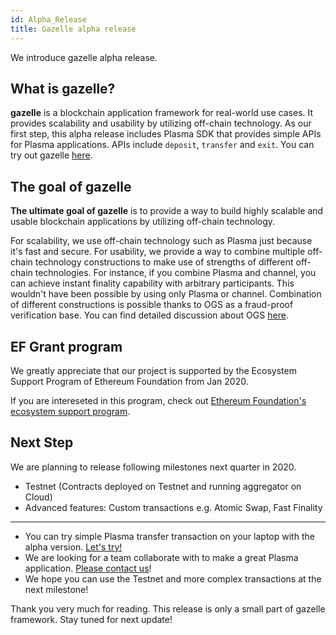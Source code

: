 ```yaml
---
id: Alpha_Release
title: Gazelle alpha release
---
```



We introduce gazelle alpha release.

## What is gazelle?

**gazelle** is a blockchain application framework for real-world use cases. It provides  scalability and usability by utilizing off-chain technology. As our first step, this alpha release includes Plasma SDK that provides simple APIs for Plasma applications. APIs include `deposit`, `transfer` and `exit`. You can try out gazelle [here](https://gzle.io/docs/tutorial/cli-wallet/README).

## The goal of gazelle

**The ultimate goal of gazelle** is to provide a way to build highly scalable and usable blockchain applications by utilizing off-chain technology.

For scalability, we use off-chain technology such as Plasma just because it's fast and secure. For usability, we provide a way to combine multiple off-chain technology constructions to make use of strengths of different off-chain technologies. For instance, if you combine Plasma and channel, you can achieve instant finality capability with arbitrary participants. This wouldn't have been possible by using only Plasma or channel. Combination of different constructions is possible thanks to OGS as a fraud-proof verification base. You can find detailed discussion about OGS [here](https://plasma.group/optimistic-game-semantics.pdf).

## EF Grant program

We greatly appreciate that our project is supported by the Ecosystem Support Program of Ethereum Foundation from Jan 2020.

If you are intereseted in this program, check out [Ethereum Foundation's ecosystem support program](https://blog.ethereum.org/2020/04/01/ecosystem-support-program-allocation-update/).

## Next Step

We are planning to release following milestones next quarter in 2020.

- Testnet (Contracts deployed on Testnet and running aggregator on Cloud)
- Advanced features: Custom transactions e.g. Atomic Swap, Fast Finality

***

- You can try simple Plasma transfer transaction on your laptop with the alpha version. [Let's try!](https://gzle.io/docs/getting-started/Try_Gazelle_In_Local)
- We are looking for a team collaborate with to make a great Plasma application. [Please contact us](mailto:info@cryptoeconomicslab.com)!
- We hope you can use the Testnet and more complex transactions at the next milestone!

Thank you very much for reading. This release is only a small part of gazelle framework. Stay tuned for next update!